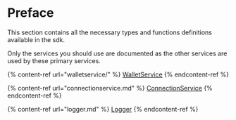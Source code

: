 # Preface

This section contains all the necessary types and functions definitions available in the sdk.

Only the services you should use are documented as the other services are used by these primary services.

{% content-ref url="walletservice/" %}
[WalletService](walletservice/)
{% endcontent-ref %}

{% content-ref url="connectionservice.md" %}
[ConnectionService](connectionservice.md)
{% endcontent-ref %}

{% content-ref url="logger.md" %}
[Logger](logger.md)
{% endcontent-ref %}
